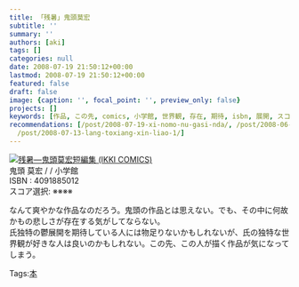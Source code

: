 ```yaml
---
title: 「残暑」鬼頭莫宏
subtitle: ''
summary: ''
authors: [aki]
tags: []
categories: null
date: 2008-07-19 21:50:12+00:00
lastmod: 2008-07-19 21:50:12+00:00
featured: false
draft: false
image: {caption: '', focal_point: '', preview_only: false}
projects: []
keywords: [作品, この先, comics, 小学館, 世界観, 存在, 期待, isbn, 展開, スコア]
recommendations: [/post/2008-07-19-xi-nomo-nu-gasi-nda/, /post/2008-06-22-bokurano-alternative/,
  /post/2008-07-13-lang-toxiang-xin-liao-1/]
---
```

![](https://ecx.images-amazon.com/images/I/21415360Q2L._SL160_.jpg)[残暑―鬼頭莫宏短編集 (IKKI COMICS)](http://item.excite.co.jp/detail/ASIN_4091885012)  
鬼頭 莫宏 / / 小学館  
ISBN : 4091885012  
スコア選択: ※※※※  
  
なんて爽やかな作品なのだろう。鬼頭の作品とは思えない。でも、その中に何故かもの悲しさが存在する気がしてならない。  
氏独特の鬱展開を期待している人には物足りないかもしれないが、氏の独特な世界観が好きな人は良いのかもしれない。この先、この人が描く作品が気になってしまう。

Tags:[本](http://mrk0369.exblog.jp/tags/%E6%9C%AC/) 

